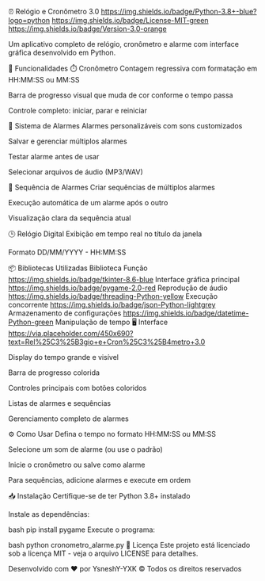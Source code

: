 ⏰ Relógio e Cronômetro 3.0
https://img.shields.io/badge/Python-3.8+-blue?logo=python
https://img.shields.io/badge/License-MIT-green
https://img.shields.io/badge/Version-3.0-orange

Um aplicativo completo de relógio, cronômetro e alarme com interface gráfica desenvolvido em Python.

🚀 Funcionalidades
⏱️ Cronômetro
Contagem regressiva com formatação em HH:MM:SS ou MM:SS

Barra de progresso visual que muda de cor conforme o tempo passa

Controle completo: iniciar, parar e reiniciar

🔔 Sistema de Alarmes
Alarmes personalizáveis com sons customizados

Salvar e gerenciar múltiplos alarmes

Testar alarme antes de usar

Selecionar arquivos de áudio (MP3/WAV)

🔄 Sequência de Alarmes
Criar sequências de múltiplos alarmes

Execução automática de um alarme após o outro

Visualização clara da sequência atual

🕒 Relógio Digital
Exibição em tempo real no título da janela

Formato DD/MM/YYYY - HH:MM:SS

📦 Bibliotecas Utilizadas
Biblioteca	Função
https://img.shields.io/badge/tkinter-8.6-blue	Interface gráfica principal
https://img.shields.io/badge/pygame-2.0-red	Reprodução de áudio
https://img.shields.io/badge/threading-Python-yellow	Execução concorrente
https://img.shields.io/badge/json-Python-lightgrey	Armazenamento de configurações
https://img.shields.io/badge/datetime-Python-green	Manipulação de tempo
🖥️ Interface
https://via.placeholder.com/450x690?text=Rel%25C3%25B3gio+e+Cron%25C3%25B4metro+3.0

Display do tempo grande e visível

Barra de progresso colorida

Controles principais com botões coloridos

Listas de alarmes e sequências

Gerenciamento completo de alarmes

⚙️ Como Usar
Defina o tempo no formato HH:MM:SS ou MM:SS

Selecione um som de alarme (ou use o padrão)

Inicie o cronômetro ou salve como alarme

Para sequências, adicione alarmes e execute em ordem

📥 Instalação
Certifique-se de ter Python 3.8+ instalado

Instale as dependências:

bash
pip install pygame
Execute o programa:

bash
python cronometro_alarme.py
📝 Licença
Este projeto está licenciado sob a licença MIT - veja o arquivo LICENSE para detalhes.

Desenvolvido com ❤️ por YsneshY-YXK
© Todos os direitos reservados

